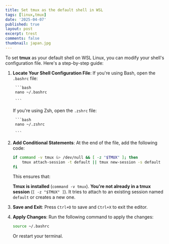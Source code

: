 ```yaml
---
title: Set tmux as the default shell in WSL
tags: [linux,tmux]
date: '2025-04-07'
published: true
layout: post
excerpt: trest
comments: false
thumbnail: japan.jpg
---
```


To set **tmux** as your default shell on WSL Linux, you can modify your shell's configuration file. Here's a step-by-step guide:

1. **Locate Your Shell Configuration File**:
       If you're using Bash, open the `.bashrc` file:
        
        ```bash
        nano ~/.bashrc
        
        ```
        
     If you're using Zsh, open the `.zshrc` file:
        
        ```bash
        nano ~/.zshrc
        
        ```
        
3. **Add Conditional Statements**:
At the end of the file, add the following code:
    
    ```bash
    if command -v tmux &> /dev/null && [ -z "$TMUX" ]; then
        tmux attach-session -t default || tmux new-session -s default
    fi
    
    ```
    
    This ensures that:
    
     **Tmux is installed** (`command -v tmux`).
     **You're not already in a tmux session** (`[ -z "$TMUX" ]`).
     It tries to attach to an existing session named `default` or creates a new one.
4. **Save and Exit**:
Press `Ctrl+O` to save and `Ctrl+X` to exit the editor.
5. **Apply Changes**:
Run the following command to apply the changes:
    
    ```bash
    source ~/.bashrc
    
    ```
    
    Or restart your terminal.

